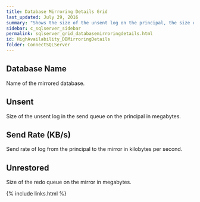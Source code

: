 ```yaml
---
title: Database Mirroring Details Grid
last_updated: July 29, 2016
summary: "Shows the size of the unsent log on the principal, the size of the redo queue on the mirror, and the send rate between the two."
sidebar: c_sqlserver_sidebar
permalink: sqlserver_grid_databasemirroringdetails.html
id: HighAvailability_DBMirroringDetails
folder: ConnectSQLServer
---
```



## Database Name

Name of the mirrored database.

## Unsent

Size of the unsent log in the send queue on the principal in megabytes.

## Send Rate (KB/s)

Send rate of log from the principal to the mirror in kilobytes per second.

## Unrestored

Size of the redo queue on the mirror in megabytes.


{% include links.html %}
